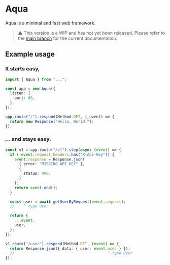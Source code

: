 # Aqua

Aqua is a minimal and fast web framework.

> :warning: This version is a WIP and has not yet been released. Please refer to the [main branch](https://github.com/grayliquid/aqua/tree/main) for the current documentation.

## Example usage

### It starts easy,

```typescript
import { Aqua } from "...";

const app = new Aqua({
  listen: {
    port: 80,
  },
});

app.route("/").respond(Method.GET, (_event) => {
  return new Response("Hello, World!");
});
```

### ... and stays easy.

```typescript
const v1 = app.route("/v1").step(async (event) => {
  if (!event.request.headers.has("X-Api-Key")) {
    event.response = Response.json(
      { error: "MISSING_API_KEY" },
      {
        status: 400,
      }
    );
    return event.end();
  }

  const user = await getUserByRequest(event.request);
  //    ^ type User

  return {
    ...event,
    user,
  };
});

v1.route("/user").respond(Method.GET, (event) => {
  return Response.json({ data: { user: event.user } });
  //                                         ^ type User
});
```
